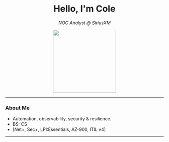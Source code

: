 <h1 align="center">Hello, I'm Cole</h1>
<p align="center">
  <em>NOC Analyst @ SiriusXM </em>
</p>

<p align="center">
  <img src="https://media0.giphy.com/media/v1.Y2lkPTc5MGI3NjExcDY0NmFic2V6cmdxZWM0dnpoOTQwbmlnanZ0bzY0YmZlbGhrdzkxYSZlcD12MV9pbnRlcm5hbF9naWZfYnlfaWQmY3Q9Zw/3oKIPnAiaMCws8nOsE/giphy.gif" width="200"/>
</p>

---

### About Me

- Automation, observability, security & resilience.
- BS: CS
- [Net+, Sec+, LPI:Essentials, AZ-900, ITIL v4]

---
